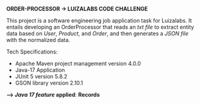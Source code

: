 <b> ORDER-PROCESSOR -> LUIZALABS CODE CHALLENGE </b> 

This project is a software engineering job application task for Luizalabs. It entails developing an OrderProcessor that reads an *txt file* to extract entity data based on *User*, *Product*, and *Order*, and then generates a *JSON file* with the normalized data.

Tech Specifications:

- Apache Maven project management version 4.0.0
- Java-17 Application
- JUnit 5 version 5.8.2
- GSON library version 2.10.1

<b> --> _Java 17 feature_ applied</b>: <b> Records </b>




